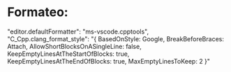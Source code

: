 # Formateo:

"editor.defaultFormatter": "ms-vscode.cpptools",
    "C_Cpp.clang_format_style": "{ BasedOnStyle: Google, BreakBeforeBraces: Attach, AllowShortBlocksOnASingleLine: false, KeepEmptyLinesAtTheStartOfBlocks: true, KeepEmptyLinesAtTheEndOfBlocks: true, MaxEmptyLinesToKeep: 2 }"

